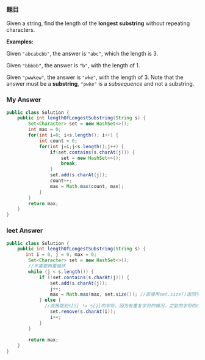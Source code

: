 ### 题目

Given a string, find the length of the **longest substring** without repeating characters.

**Examples:**

Given `"abcabcbb"`, the answer is `"abc"`, which the length is 3.

Given `"bbbbb"`, the answer is `"b"`, with the length of 1.

Given `"pwwkew"`, the answer is `"wke"`, with the length of 3. Note that the answer must be a **substring**, `"pwke"` is a *subsequence* and not a substring.



###  My Answer

```java
public class Solution {
    public int lengthOfLongestSubstring(String s) {
        Set<Character> set = new HashSet<>();
        int max = 0;
        for(int i=0; i<s.length(); i++) {
        	int count = 0;
        	for(int j=i;j<s.length();j++) {
        		if(set.contains(s.charAt(j))) {
        			set = new HashSet<>();
        			break;
        		}
        		set.add(s.charAt(j));
        		count++;
        		max = Math.max(count, max);
        	}
        }
        return max;
    }
}
```

### leet Answer

```java
public class Solution {
    public int lengthOfLongestSubstring(String s) {
       int i = 0, j = 0, max = 0;
        Set<Character> set = new HashSet<>();
        //不需要两重循环
        while (j < s.length()) {
            if (!set.contains(s.charAt(j))) {
                set.add(s.charAt(j));
                j++;
                max = Math.max(max, set.size()); //直接用set.size()返回字符串长度。不需要count；
            } else {
              //直接跳到s[i] != s[j]的字符。因为有重复字符的情况，之前的字符的count必然小于max。。
                set.remove(s.charAt(i));
                i++;
            }
        }
        
        return max;
    }
}
```



